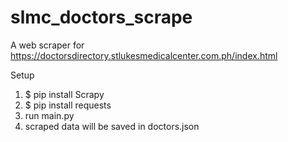 # slmc_doctors_scrape
A web scraper for https://doctorsdirectory.stlukesmedicalcenter.com.ph/index.html


Setup
1. $ pip install Scrapy
2. $ pip install requests
3. run main.py
4. scraped data will be saved in doctors.json
